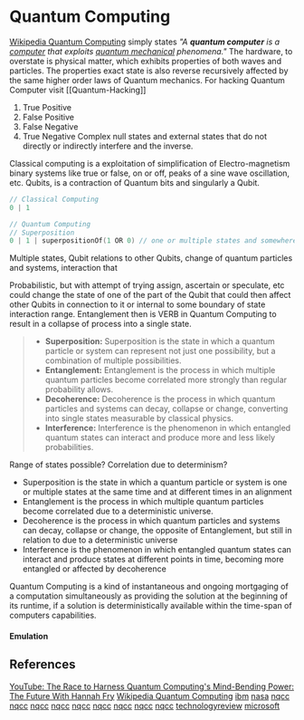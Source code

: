 # Quantum Computing


[Wikipedia Quantum Computing](https://en.wikipedia.org/wiki/Quantum_computing) simply states *"A **quantum computer** is a [computer](https://en.wikipedia.org/wiki/Computer "Computer") that exploits [quantum mechanical](https://en.wikipedia.org/wiki/Quantum_mechanical "Quantum mechanical") phenomena."* The hardware, to overstate is physical matter, which exhibits properties of both waves and particles. The properties exact state is also reverse recursively affected by the same higher order laws of Quantum mechanics. For hacking Quantum Computer visit [[Quantum-Hacking]]

1. True Positive
2. False Positive
3. False Negative
4. True Negative
Complex null states and external states that do not directly or indirectly interfere and the inverse.  

Classical computing is a exploitation of simplification of Electro-magnetism binary systems like true or false, on or off, peaks  of a sine wave oscillation, etc. Qubits, is a contraction of Quantum bits and singularly a Qubit.
```c
// Classical Computing
0 | 1

// Quantum Computing
// Superposition
0 | 1 | superpositionOf(1 OR 0) // one or multiple states and somewhere inbetween and interference of collapsing of Shrodinger's cat observation as a result 
```


Multiple states, Qubit relations to other Qubits, change of quantum particles and systems, interaction that 

Probabilistic, but with attempt of trying assign, ascertain or speculate, etc could change the state of one of the part of the Qubit that could then affect other Qubits in connection to it or internal to some boundary of state interaction range. Entanglement then is VERB in Quantum Computing to result in a collapse of process into a single state.

> - **Superposition:** Superposition is the state in which a quantum particle or system can represent not just one possibility, but a combination of multiple possibilities.
> - **Entanglement:** Entanglement is the process in which multiple quantum particles become correlated more strongly than regular probability allows.
> - **Decoherence:** Decoherence is the process in which quantum particles and systems can decay, collapse or change, converting into single states measurable by classical physics.
> - **Interference:** Interference is the phenomenon in which entangled quantum states can interact and produce more and less likely probabilities.

Range of states possible?
Correlation due to determinism?

- Superposition is the state in which a quantum particle or system is one or multiple states at the same time and at different times in an alignment
- Entanglement is the process in which multiple quantum particles become correlated due to a deterministic universe.
- Decoherence is the process in which quantum particles and systems can decay, collapse or change, the opposite of Entanglement, but still in relation to due to a deterministic universe
- Interference is the phenomenon in which entangled quantum states can interact and produce states at different points in time, becoming more entangled or affected by decoherence 

Quantum Computing is a kind of instantaneous and ongoing mortgaging of a computation simultaneously as providing the solution at the beginning of its runtime, if a solution is deterministically available within the time-span of computers capabilities. 

#### Emulation




## References

[YouTube: The Race to Harness Quantum Computing's Mind-Bending Power: The Future With Hannah Fry](https://www.youtube.com/watch?v=1_gJp2uAjO0)
[Wikipedia Quantum Computing](https://en.wikipedia.org/wiki/Quantum_computing)
[ibm](https://www.ibm.com/think/topics/quantum-computing)
[nasa](https://www.nasa.gov/technology/computing/what-is-quantum-computing)
[nqcc](https://www.nqcc.ac.uk/resources/other-resources/)
[nqcc](https://www.nqcc.ac.uk/technology-and-research/our-research/)
[nqcc](https://www.nqcc.ac.uk/infrastructure/quantum-software-lab/)
[nqcc](https://www.nqcc.ac.uk/engage/quantum-readiness/)
[nqcc](https://www.nqcc.ac.uk/resources/what-is-quantum-computing/)
[nqcc](https://www.nqcc.ac.uk/learn/professional-development/)
[nqcc](https://www.nqcc.ac.uk/resources/videos/)
[nqcc](https://www.nqcc.ac.uk/resources/blogs/)
[nqcc](https://www.nqcc.ac.uk/resources/articles/)
[technologyreview](https://www.technologyreview.com/2019/01/29/66141/what-is-quantum-computing)
[microsoft](https://learn.microsoft.com/en-us/azure/quantum/overview-understanding-quantum-computing)



